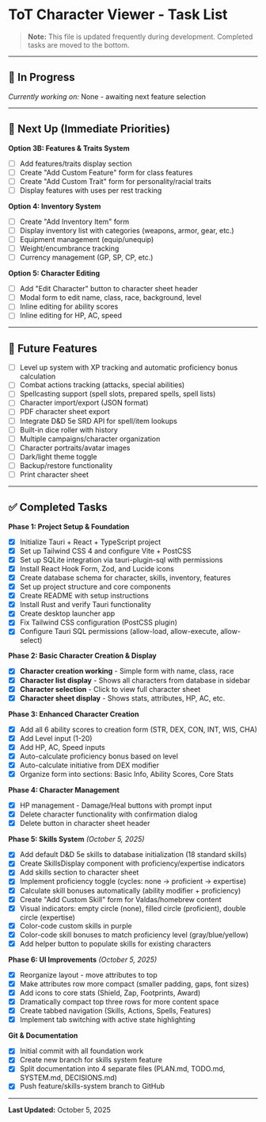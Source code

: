 # ToT Character Viewer - Task List

> **Note:** This file is updated frequently during development. Completed tasks are moved to the bottom.

---

## 🚧 In Progress

*Currently working on:* None - awaiting next feature selection

---

## 📝 Next Up (Immediate Priorities)

**Option 3B: Features & Traits System**
- [ ] Add features/traits display section
- [ ] Create "Add Custom Feature" form for class features
- [ ] Create "Add Custom Trait" form for personality/racial traits
- [ ] Display features with uses per rest tracking

**Option 4: Inventory System**
- [ ] Create "Add Inventory Item" form
- [ ] Display inventory list with categories (weapons, armor, gear, etc.)
- [ ] Equipment management (equip/unequip)
- [ ] Weight/encumbrance tracking
- [ ] Currency management (GP, SP, CP, etc.)

**Option 5: Character Editing**
- [ ] Add "Edit Character" button to character sheet header
- [ ] Modal form to edit name, class, race, background, level
- [ ] Inline editing for ability scores
- [ ] Inline editing for HP, AC, speed

---

## 🔮 Future Features

- [ ] Level up system with XP tracking and automatic proficiency bonus calculation
- [ ] Combat actions tracking (attacks, special abilities)
- [ ] Spellcasting support (spell slots, prepared spells, spell lists)
- [ ] Character import/export (JSON format)
- [ ] PDF character sheet export
- [ ] Integrate D&D 5e SRD API for spell/item lookups
- [ ] Built-in dice roller with history
- [ ] Multiple campaigns/character organization
- [ ] Character portraits/avatar images
- [ ] Dark/light theme toggle
- [ ] Backup/restore functionality
- [ ] Print character sheet

---

## ✅ Completed Tasks

**Phase 1: Project Setup & Foundation**
- [x] Initialize Tauri + React + TypeScript project
- [x] Set up Tailwind CSS 4 and configure Vite + PostCSS
- [x] Set up SQLite integration via tauri-plugin-sql with permissions
- [x] Install React Hook Form, Zod, and Lucide icons
- [x] Create database schema for character, skills, inventory, features
- [x] Set up project structure and core components
- [x] Create README with setup instructions
- [x] Install Rust and verify Tauri functionality
- [x] Create desktop launcher app
- [x] Fix Tailwind CSS configuration (PostCSS plugin)
- [x] Configure Tauri SQL permissions (allow-load, allow-execute, allow-select)

**Phase 2: Basic Character Creation & Display**
- [x] **Character creation working** - Simple form with name, class, race
- [x] **Character list display** - Shows all characters from database in sidebar
- [x] **Character selection** - Click to view full character sheet
- [x] **Character sheet display** - Shows stats, attributes, HP, AC, etc.

**Phase 3: Enhanced Character Creation**
- [x] Add all 6 ability scores to creation form (STR, DEX, CON, INT, WIS, CHA)
- [x] Add Level input (1-20)
- [x] Add HP, AC, Speed inputs
- [x] Auto-calculate proficiency bonus based on level
- [x] Auto-calculate initiative from DEX modifier
- [x] Organize form into sections: Basic Info, Ability Scores, Core Stats

**Phase 4: Character Management**
- [x] HP management - Damage/Heal buttons with prompt input
- [x] Delete character functionality with confirmation dialog
- [x] Delete button in character sheet header

**Phase 5: Skills System** *(October 5, 2025)*
- [x] Add default D&D 5e skills to database initialization (18 standard skills)
- [x] Create SkillsDisplay component with proficiency/expertise indicators
- [x] Add skills section to character sheet
- [x] Implement proficiency toggle (cycles: none → proficient → expertise)
- [x] Calculate skill bonuses automatically (ability modifier + proficiency)
- [x] Create "Add Custom Skill" form for Valdas/homebrew content
- [x] Visual indicators: empty circle (none), filled circle (proficient), double circle (expertise)
- [x] Color-code custom skills in purple
- [x] Color-code skill bonuses to match proficiency level (gray/blue/yellow)
- [x] Add helper button to populate skills for existing characters

**Phase 6: UI Improvements** *(October 5, 2025)*
- [x] Reorganize layout - move attributes to top
- [x] Make attributes row more compact (smaller padding, gaps, font sizes)
- [x] Add icons to core stats (Shield, Zap, Footprints, Award)
- [x] Dramatically compact top three rows for more content space
- [x] Create tabbed navigation (Skills, Actions, Spells, Features)
- [x] Implement tab switching with active state highlighting

**Git & Documentation**
- [x] Initial commit with all foundation work
- [x] Create new branch for skills system feature
- [x] Split documentation into 4 separate files (PLAN.md, TODO.md, SYSTEM.md, DECISIONS.md)
- [x] Push feature/skills-system branch to GitHub

---

**Last Updated:** October 5, 2025
